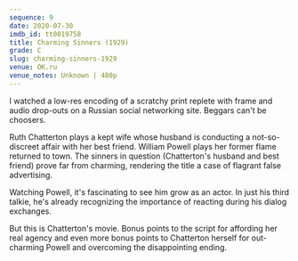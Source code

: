 ```yaml
---
sequence: 9
date: 2020-07-30
imdb_id: tt0019758
title: Charming Sinners (1929)
grade: C
slug: charming-sinners-1929
venue: OK.ru
venue_notes: Unknown | 480p
---
```


I watched a low-res encoding of a scratchy print replete with frame and audio drop-outs on a Russian social networking site. Beggars can't be choosers.

Ruth Chatterton plays a kept wife whose husband is conducting a not-so-discreet affair with her best friend. William Powell plays her former flame returned to town. The sinners in question (Chatterton's husband and best friend) prove far from charming, rendering the title a case of flagrant false advertising.

<!-- end -->

Watching Powell, it's fascinating to see him grow as an actor. In just his third talkie, he's already recognizing the importance of reacting during his dialog exchanges.

But this is Chatterton's movie. Bonus points to the script for affording her real agency and even more bonus points to Chatterton herself for out-charming Powell and overcoming the disappointing ending.
